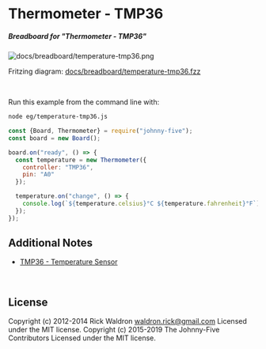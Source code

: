 <!--remove-start-->

# Thermometer - TMP36

<!--remove-end-->






##### Breadboard for "Thermometer - TMP36"



![docs/breadboard/temperature-tmp36.png](breadboard/temperature-tmp36.png)<br>

Fritzing diagram: [docs/breadboard/temperature-tmp36.fzz](breadboard/temperature-tmp36.fzz)

&nbsp;




Run this example from the command line with:
```bash
node eg/temperature-tmp36.js
```


```javascript
const {Board, Thermometer} = require("johnny-five");
const board = new Board();

board.on("ready", () => {
  const temperature = new Thermometer({
    controller: "TMP36",
    pin: "A0"
  });

  temperature.on("change", () => {
    console.log(`${temperature.celsius}°C ${temperature.fahrenheit}°F`);
  });
});


```








## Additional Notes
- [TMP36 - Temperature Sensor](https://www.sparkfun.com/products/10988)

&nbsp;

<!--remove-start-->

## License
Copyright (c) 2012-2014 Rick Waldron <waldron.rick@gmail.com>
Licensed under the MIT license.
Copyright (c) 2015-2019 The Johnny-Five Contributors
Licensed under the MIT license.

<!--remove-end-->
